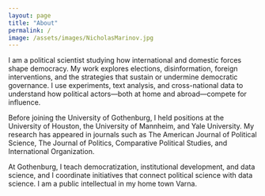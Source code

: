 ```yaml
---
layout: page
title: "About"
permalink: /
image: /assets/images/NicholasMarinov.jpg
---
```


I am a political scientist studying how international and domestic forces shape democracy. My work explores elections, disinformation, foreign interventions, and the strategies that sustain or undermine democratic governance. I use experiments, text analysis, and cross-national data to understand how political actors—both at home and abroad—compete for influence.

Before joining the University of Gothenburg, I held positions at the University of Houston, the University of Mannheim, and Yale University. My research has appeared in journals such as The American Journal of Political Science, The Journal of Politics, Comparative Political Studies, and International Organization.

At Gothenburg, I teach democratization, institutional development, and data science, and I coordinate initiatives that connect political science with data science. I am a public intellectual in my home town Varna.

